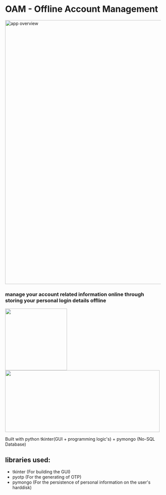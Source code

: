 # OAM - Offline Account Management
<img width="855" alt="app overview" src="https://user-images.githubusercontent.com/22993048/112654421-56556480-8e8a-11eb-8975-ae82386c118b.png">
<br>
<h3>manage your account related information online through storing your personal login details offline</h3>
<p float='left'>
  <img src="https://user-images.githubusercontent.com/22993048/112653085-0d50e080-8e89-11eb-88b3-4a67407579b6.png" width=200 height=200 />
  <img src="https://user-images.githubusercontent.com/22993048/112653914-d5966880-8e89-11eb-9cd0-41172ed691bf.png" width=500 height=200 />
</p>
Built with python tkinter(GUI + programming logic's) + pymongo (No-SQL Database)

## libraries used:

- tkinter (For building the GUI)
- pyotp (For the generating of OTP)
- pymongo (For the persistence of personal information on the user's harddisk)
